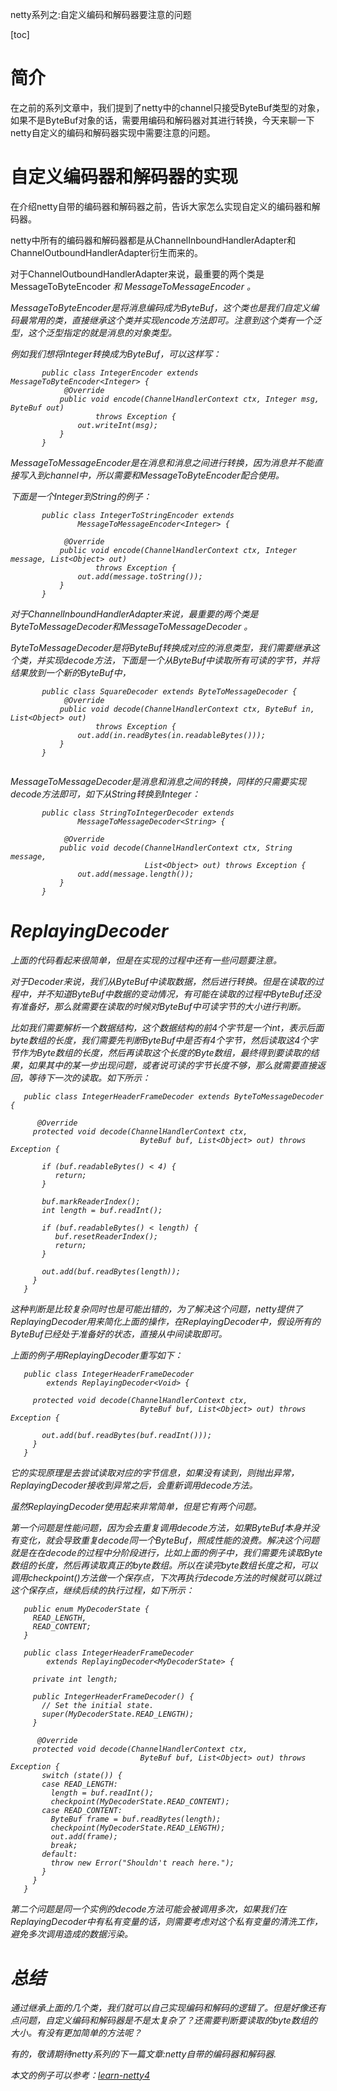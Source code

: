netty系列之:自定义编码和解码器要注意的问题

[toc]

# 简介

在之前的系列文章中，我们提到了netty中的channel只接受ByteBuf类型的对象，如果不是ByteBuf对象的话，需要用编码和解码器对其进行转换，今天来聊一下netty自定义的编码和解码器实现中需要注意的问题。

# 自定义编码器和解码器的实现

在介绍netty自带的编码器和解码器之前，告诉大家怎么实现自定义的编码器和解码器。

netty中所有的编码器和解码器都是从ChannelInboundHandlerAdapter和ChannelOutboundHandlerAdapter衍生而来的。

对于ChannelOutboundHandlerAdapter来说，最重要的两个类是MessageToByteEncoder<I> 和 MessageToMessageEncoder<I> 。

MessageToByteEncoder是将消息编码成为ByteBuf，这个类也是我们自定义编码最常用的类，直接继承这个类并实现encode方法即可。注意到这个类有一个泛型，这个泛型指定的就是消息的对象类型。

例如我们想将Integer转换成为ByteBuf，可以这样写：

```
       public class IntegerEncoder extends MessageToByteEncoder<Integer> {
            @Override
           public void encode(ChannelHandlerContext ctx, Integer msg, ByteBuf out)
                   throws Exception {
               out.writeInt(msg);
           }
       }
```

MessageToMessageEncoder是在消息和消息之间进行转换，因为消息并不能直接写入到channel中，所以需要和MessageToByteEncoder配合使用。

下面是一个Integer到String的例子：

```
       public class IntegerToStringEncoder extends
               MessageToMessageEncoder<Integer> {
  
            @Override
           public void encode(ChannelHandlerContext ctx, Integer message, List<Object> out)
                   throws Exception {
               out.add(message.toString());
           }
       }
```

对于ChannelInboundHandlerAdapter来说，最重要的两个类是ByteToMessageDecoder和MessageToMessageDecoder<I> 。

ByteToMessageDecoder是将ByteBuf转换成对应的消息类型，我们需要继承这个类，并实现decode方法，下面是一个从ByteBuf中读取所有可读的字节，并将结果放到一个新的ByteBuf中，

```
       public class SquareDecoder extends ByteToMessageDecoder {
            @Override
           public void decode(ChannelHandlerContext ctx, ByteBuf in, List<Object> out)
                   throws Exception {
               out.add(in.readBytes(in.readableBytes()));
           }
       }
   
```

MessageToMessageDecoder是消息和消息之间的转换，同样的只需要实现decode方法即可，如下从String转换到Integer：

```
       public class StringToIntegerDecoder extends
               MessageToMessageDecoder<String> {
  
            @Override
           public void decode(ChannelHandlerContext ctx, String message,
                              List<Object> out) throws Exception {
               out.add(message.length());
           }
       }
```

# ReplayingDecoder

上面的代码看起来很简单，但是在实现的过程中还有一些问题要注意。

对于Decoder来说，我们从ByteBuf中读取数据，然后进行转换。但是在读取的过程中，并不知道ByteBuf中数据的变动情况，有可能在读取的过程中ByteBuf还没有准备好，那么就需要在读取的时候对ByteBuf中可读字节的大小进行判断。

比如我们需要解析一个数据结构，这个数据结构的前4个字节是一个int，表示后面byte数组的长度，我们需要先判断ByteBuf中是否有4个字节，然后读取这4个字节作为Byte数组的长度，然后再读取这个长度的Byte数组，最终得到要读取的结果，如果其中的某一步出现问题，或者说可读的字节长度不够，那么就需要直接返回，等待下一次的读取。如下所示：

```
   public class IntegerHeaderFrameDecoder extends ByteToMessageDecoder {
  
      @Override
     protected void decode(ChannelHandlerContext ctx,
                             ByteBuf buf, List<Object> out) throws Exception {
  
       if (buf.readableBytes() < 4) {
          return;
       }
  
       buf.markReaderIndex();
       int length = buf.readInt();
  
       if (buf.readableBytes() < length) {
          buf.resetReaderIndex();
          return;
       }
  
       out.add(buf.readBytes(length));
     }
   }
```

这种判断是比较复杂同时也是可能出错的，为了解决这个问题，netty提供了 ReplayingDecoder用来简化上面的操作，在ReplayingDecoder中，假设所有的ByteBuf已经处于准备好的状态，直接从中间读取即可。

上面的例子用ReplayingDecoder重写如下：

```
   public class IntegerHeaderFrameDecoder
        extends ReplayingDecoder<Void> {
  
     protected void decode(ChannelHandlerContext ctx,
                             ByteBuf buf, List<Object> out) throws Exception {
  
       out.add(buf.readBytes(buf.readInt()));
     }
   }
```

它的实现原理是去尝试读取对应的字节信息，如果没有读到，则抛出异常，ReplayingDecoder接收到异常之后，会重新调用decode方法。

虽然ReplayingDecoder使用起来非常简单，但是它有两个问题。

第一个问题是性能问题，因为会去重复调用decode方法，如果ByteBuf本身并没有变化，就会导致重复decode同一个ByteBuf，照成性能的浪费。解决这个问题就是在在decode的过程中分阶段进行，比如上面的例子中，我们需要先读取Byte数组的长度，然后再读取真正的byte数组。所以在读完byte数组长度之和，可以调用checkpoint()方法做一个保存点，下次再执行decode方法的时候就可以跳过这个保存点，继续后续的执行过程，如下所示：

```
   public enum MyDecoderState {
     READ_LENGTH,
     READ_CONTENT;
   }
  
   public class IntegerHeaderFrameDecoder
        extends ReplayingDecoder<MyDecoderState> {
  
     private int length;
  
     public IntegerHeaderFrameDecoder() {
       // Set the initial state.
       super(MyDecoderState.READ_LENGTH);
     }
  
      @Override
     protected void decode(ChannelHandlerContext ctx,
                             ByteBuf buf, List<Object> out) throws Exception {
       switch (state()) {
       case READ_LENGTH:
         length = buf.readInt();
         checkpoint(MyDecoderState.READ_CONTENT);
       case READ_CONTENT:
         ByteBuf frame = buf.readBytes(length);
         checkpoint(MyDecoderState.READ_LENGTH);
         out.add(frame);
         break;
       default:
         throw new Error("Shouldn't reach here.");
       }
     }
   }
```

第二个问题是同一个实例的decode方法可能会被调用多次，如果我们在ReplayingDecoder中有私有变量的话，则需要考虑对这个私有变量的清洗工作，避免多次调用造成的数据污染。

# 总结

通过继承上面的几个类，我们就可以自己实现编码和解码的逻辑了。但是好像还有点问题，自定义编码和解码器是不是太复杂了？还需要判断要读取的byte数组的大小。有没有更加简单的方法呢？

有的，敬请期待netty系列的下一篇文章:netty自带的编码器和解码器.

本文的例子可以参考：[learn-netty4](https://github.com/ddean2009/learn-netty4)

